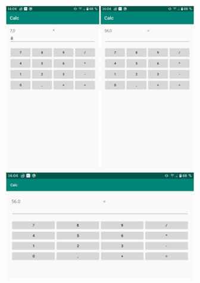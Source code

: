 <img src="https://github.com/AndriySavic/ANDROID_LAB/blob/master/lab2/Screenshot/Screenshot_20200425-140448.png" width="250">

<img src="https://github.com/AndriySavic/ANDROID_LAB/blob/master/lab2/Screenshot/Screenshot_20200425-140454.png" width="250">

<img src="https://github.com/AndriySavic/ANDROID_LAB/blob/master/lab2/Screenshot/Screenshot_20200425-140500.png" width="550">
